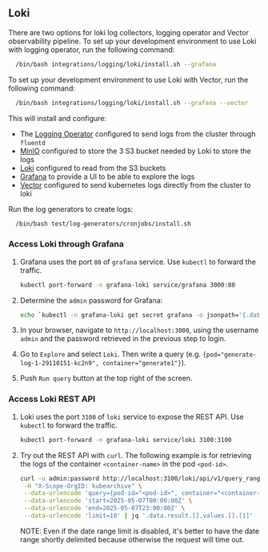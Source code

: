 ## Loki

There are two options for loki log collectors, logging operator and 
Vector observability pipeline.
To set up your development environment to use Loki with logging operator,
run the following command:
```bash
  /bin/bash integrations/logging/loki/install.sh --grafana
```

To set up your development environment to use Loki with Vector,
run the following command:
```bash
  /bin/bash integrations/logging/loki/install.sh --grafana --vector
```

This will install and configure:

* The [Logging Operator](https://kube-logging.dev/) configured to send logs from the cluster through `fluentd`
* [MinIO](https://min.io/) configured to store the 3 S3 bucket needed by Loki to store the logs
* [Loki](https://grafana.com/docs/loki/latest/) configured to read from the S3 buckets
* [Grafana](https://grafana.com/) to provide a UI to be able to explore the logs
* [Vector](https://vector.dev/) configured to send kubernetes logs directly from the cluster to loki

Run the log generators to create logs:
```bash
  /bin/bash test/log-generators/cronjobs/install.sh
```

### Access Loki through Grafana

1. Grafana uses the port `80` of `grafana` service. Use `kubectl` to forward the traffic.
    ```bash
    kubectl port-forward -n grafana-loki service/grafana 3000:80
    ```
1. Determine the `admin` password for Grafana:
    ```bash
    echo `kubectl -n grafana-loki get secret grafana -o jsonpath='{.data.admin-password}' | base64 --decode`
    ```
1. In your browser, navigate to `http://localhost:3000`, using the username `admin` and the password retrieved
   in the previous step to login.

1. Go to `Explore` and select `Loki`. Then write a query (e.g. `{pod="generate-log-1-29110151-kc2n9", container="generate1"}`).

1. Push `Run query` button at the top right of the screen.

### Access Loki REST API

1. Loki uses the port `3100` of `loki` service to expose the REST API. Use `kubectl` to forward the traffic.
    ```bash
    kubectl port-forward -n grafana-loki service/loki 3100:3100
    ```

1. Try out the REST API with `curl`. The following example is for retrieving the logs of the container `<container-name>`
   in the pod `<pod-id>`.
   ```bash
   curl -u admin:password http://localhost:3100/loki/api/v1/query_range \
    -H "X-Scope-OrgID: kubearchive" \
    --data-urlencode 'query={pod-id="<pod-id>", container="<container-name>"} | json | line_format "{{.message}}"' \
    --data-urlencode 'start=2025-05-07T00:00:00Z' \
    --data-urlencode 'end=2025-05-07T23:00:00Z' \
    --data-urlencode 'limit=10' | jq '.data.result.[].values.[].[1]'
   ```
   NOTE: Even if the date range limit is disabled, it's better to have the date range shortly delimited because otherwise
   the request will time out.

